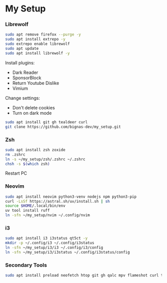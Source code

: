 # My Setup

### Librewolf
```bash
sudo apt remove firefox --purge -y
sudo apt install extrepo -y
sudo extrepo enable librewolf
sudo apt update
sudo apt install librewolf -y
```

Install plugins:
- Dark Reader
- SponsorBlock
- Return Youtube Dislike
- Vimium

Change settings:
- Don't delete cookies
- Turn on dark mode

```bash
sudo apt install git gh tealdeer curl
git clone https://github.com/bignas-dev/my_setup.git
```

### Zsh
```bash
sudo apt install zsh zoxide
rm .zshrc
ln -s ~/my_setup/zsh/.zshrc ~/.zshrc
chsh -s $(which zsh)
```
Restart PC

### Neovim
```bash
sudo apt install neovim python3-venv nodejs npm python3-pip
curl -LsSf https://astral.sh/uv/install.sh | sh
source $HOME/.local/bin/env
uv tool install ruff
ln -sfn ~/my_setup/nvim ~/.config/nvim
```

### i3
```bash
sudo apt install i3 i3status qt5ct -y
mkdir -p ~/.config/i3 ~/.config/i3status
ln -sfn ~/my_setup/i3/i3 ~/.config/i3/config
ln -sfn ~/my_setup/i3/i3status ~/.config/i3status/config
```

### Secondary Tools

```bash
sudo apt install preload neofetch htop git gh qalc mpv flameshot curl tmux gimp ffmpeg feh libreoffice
```
